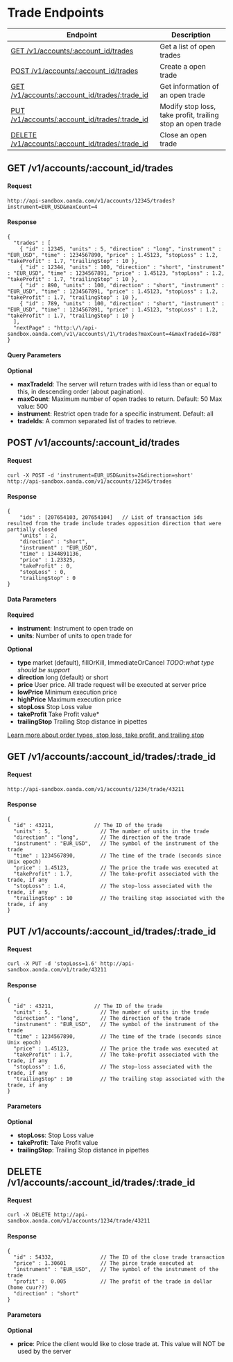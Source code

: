 # Trade Endpoints

| Endpoint | Description |
| ---- | ---- |
| [GET /v1/accounts/:account_id/trades](https://github.com/oanda/apidocs/blob/master/sections/trades.md#get-v1accountsaccount_idtrades) | Get a list of open trades |
| [POST /v1/accounts/:account_id/trades](https://github.com/oanda/apidocs/blob/master/sections/trades.md#post-v1accountsaccount_idtrades) | Create a open trade |
| [GET /v1/accounts/:account_id/trades/:trade_id](https://github.com/oanda/apidocs/blob/master/sections/trades.md#get-v1accountsaccount_idtradestrade_id) | Get information of an open trade |
| [PUT /v1/accounts/:account_id/trades/:trade_id](https://github.com/oanda/apidocs/blob/master/sections/trades.md#put-v1accountsaccount_idtradestrade_id) | Modify stop loss, take profit, trailing stop an open trade |
| [DELETE /v1/accounts/:account_id/trades/:trade_id](https://github.com/oanda/apidocs/blob/master/sections/trades.md#delete-v1accountsaccount_idtradestrade_id) | Close an open trade |


## GET /v1/accounts/:account_id/trades

#### Request
    http://api-sandbox.oanda.com/v1/accounts/12345/trades?instrument=EUR_USD&maxCount=4

#### Response
    {
      "trades" : [
        { "id" : 12345, "units" : 5, "direction" : "long", "instrument" : "EUR_USD", "time" : 1234567890, "price" : 1.45123, "stopLoss" : 1.2, "takeProfit" : 1.7, "trailingStop" : 10 },
        { "id" : 12344, "units" : 100, "direction" : "short", "instrument" : "EUR_USD", "time" : 1234567891, "price" : 1.45123, "stopLoss" : 1.2, "takeProfit" : 1.7, "trailingStop" : 10 },
        { "id" : 890, "units" : 100, "direction" : "short", "instrument" : "EUR_USD", "time" : 1234567891, "price" : 1.45123, "stopLoss" : 1.2, "takeProfit" : 1.7, "trailingStop" : 10 },
        { "id" : 789, "units" : 100, "direction" : "short", "instrument" : "EUR_USD", "time" : 1234567891, "price" : 1.45123, "stopLoss" : 1.2, "takeProfit" : 1.7, "trailingStop" : 10 }    
      ],
      "nextPage" : "http:\/\/api-sandbox.oanda.com\/v1\/accounts\/1\/trades?maxCount=4&maxTradeId=788"
    }

#### Query Parameters

**Optional**

* **maxTradeId**:  The server will return trades with id less than or equal to this, in descending order (about pagination).
* **maxCount**: Maximum number of open trades to return. Default: 50 Max value: 500
* **instrument**: Restrict open trade for a specific instrument. Default: all
* **tradeIds**: A common separated list of trades to retrieve.

## POST /v1/accounts/:account_id/trades
#### Request
    curl -X POST -d 'instrument=EUR_USD&units=2&direction=short' http://api-sandbox.oanda.com/v1/accounts/12345/trades

#### Response
    {
        "ids" : [207654103, 207654104]   // List of transaction ids resulted from the trade include trades opposition direction that were partially closed
        "units" : 2,
        "direction" : "short",
        "instrument" : "EUR_USD",
        "time" : 1344891136,
        "price" : 1.23325,
        "takeProfit" : 0,
        "stopLoss" : 0,
        "trailingStop" : 0
    }

#### Data Parameters
**Required**

* **instrument**: Instrument to open trade on
* **units**: Number of units to open trade for

**Optional**

* **type** market (default), fillOrKill, ImmediateOrCancel *TODO:what type should be support* 
* **direction** long (default) or short
* **price** User price. All trade request will be executed at server price
* **lowPrice** Minimum execution price
* **highPrice** Maximum execution price
* **stopLoss** Stop Loss value
* **takeProfit** Take Profit value* 
* **trailingStop** Trailing Stop distance in pipettes

[Learn more about order types, stop loss, take profit, and trailing stop](http://fxtrade.oanda.com/learn/intro-to-currency-trading/first-trade/orders)


## GET /v1/accounts/:account_id/trades/:trade_id

#### Request
    http://api-sandbox.oanda.com/v1/accounts/1234/trade/43211

#### Response
    {
      "id" : 43211,             // The ID of the trade
      "units" : 5,                // The number of units in the trade
      "direction" : "long",       // The direction of the trade
      "instrument" : "EUR_USD",   // The symbol of the instrument of the trade
      "time" : 1234567890,        // The time of the trade (seconds since Unix epoch)
      "price" : 1.45123,          // The price the trade was executed at
      "takeProfit" : 1.7,         // The take-profit associated with the trade, if any
      "stopLoss" : 1.4,           // The stop-loss associated with the trade, if any
      "trailingStop" : 10         // The trailing stop associated with the trade, if any
    }



## PUT /v1/accounts/:account_id/trades/:trade_id

#### Request
    curl -X PUT -d 'stopLoss=1.6' http://api-sandbox.aonda.com/v1/trade/43211

#### Response
    {
      "id" : 43211,             // The ID of the trade
      "units" : 5,                // The number of units in the trade
      "direction" : "long",       // The direction of the trade
      "instrument" : "EUR_USD",   // The symbol of the instrument of the trade
      "time" : 1234567890,        // The time of the trade (seconds since Unix epoch)
      "price" : 1.45123,          // The price the trade was executed at
      "takeProfit" : 1.7,         // The take-profit associated with the trade, if any
      "stopLoss" : 1.6,           // The stop-loss associated with the trade, if any
      "trailingStop" : 10         // The trailing stop associated with the trade, if any
    }

#### Parameters
**Optional**

* __stopLoss__: Stop Loss value
* __takeProfit__: Take Profit value
* __trailingStop__: Trailing Stop distance in pipettes




## DELETE /v1/accounts/:account_id/trades/:trade_id

#### Request
    curl -X DELETE http://api-sandbox.aonda.com/v1/accounts/1234/trade/43211

#### Response
    {
      "id" : 54332,               // The ID of the close trade transaction
      "price" : 1.30601           // The pirce trade executed at
      "instrument" : "EUR_USD",   // The symbol of the instrument of the trade
      "profit" :  0.005           // The profit of the trade in dollar (home cuur??)
      "direction" : "short"
    }

#### Parameters
**Optional**

* __price__: Price the client would like to close trade at.  This value will NOT be used by the server

